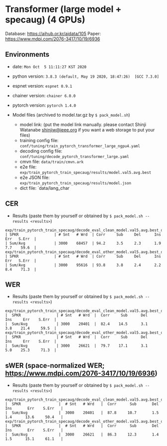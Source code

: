 # Transformer (large model + specaug) (4 GPUs)

Database: https://aihub.or.kr/aidata/105
Paper: https://www.mdpi.com/2076-3417/10/19/6936

## Environments
- date: `Mon Oct  5 11:11:27 KST 2020`
- python version: `3.8.3 (default, May 19 2020, 18:47:26)  [GCC 7.3.0]`
- espnet version: `espnet 0.9.1`
- chainer version: `chainer 6.0.0`
- pytorch version: `pytorch 1.4.0`

- Model files (archived to model.tar.gz by `$ pack_model.sh`)
    - model link: (put the model link manually. please contact Shinji Watanabe <shinjiw@ieee.org> if you want a web storage to put your files)
    - training config file: `conf/tuning/train_pytorch_transformer_large_ngpu4.yaml`
    - decoding config file: `conf/tuning/decode_pytorch_transformer_large.yaml`
    - cmvn file: `data/train/cmvn.ark`
    - e2e file: `exp/train_pytorch_train_specaug/results/model.val5.avg.best`
    - e2e JSON file: `exp/train_pytorch_train_specaug/results/model.json`
    - dict file: `data/lang_char

## CER
- Results (paste them by yourself or obtained by `$ pack_model.sh --results <results>`)
```
exp/train_pytorch_train_specaug/decode_eval_clean_model.val5.avg.best_decode_lm/result.txt
| SPKR                | # Snt   # Wrd  | Corr     Sub     Del      Ins     Err   S.Err  |
| Sum/Avg             | 3000    68457  | 94.2     3.5     2.3      1.9     7.7    59.6  |
exp/train_pytorch_train_specaug/decode_eval_other_model.val5.avg.best_decode_lm/result.txt
| SPKR                | # Snt   # Wrd  | Corr     Sub     Del      Ins     Err   S.Err  |
| Sum/Avg             | 3000    95616  | 93.8     3.8     2.4      2.2     8.4    71.3  |
```
## WER
- Results (paste them by yourself or obtained by `$ pack_model.sh --results <results>`)
```
exp/train_pytorch_train_specaug/decode_eval_clean_model.val5.avg.best_decode_lm/result.wrd.txt
|  SPKR                | # Snt   # Wrd  |  Corr     Sub      Del      Ins     Err    S.Err  |
|  Sum/Avg             | 3000    20401  |  82.4    14.5      3.1      3.8    21.4     59.5  |
exp/train_pytorch_train_specaug/decode_eval_other_model.val5.avg.best_decode_lm/result.wrd.txt
|  SPKR                | # Snt   # Wrd  |  Corr     Sub      Del      Ins     Err    S.Err  |
|  Sum/Avg             | 3000    26621  |  79.7    17.1      3.1      5.0    25.3     71.3  |
```
## sWER (space-normalized WER; https://www.mdpi.com/2076-3417/10/19/6936)
- Results (paste them by yourself or obtained by `$ pack_model.sh --results <results>`)
```
exp/train_pytorch_train_specaug/decode_eval_clean_model.val5.avg.best_decode_lm/result.wrd.sp_norm.txt
|  SPKR                 |  # Snt   # Wrd   |  Corr      Sub       Del      Ins       Err    S.Err   |
|  Sum/Avg              |  3000    20401   |  87.8     10.7       1.5      1.4      13.6     50.4   |
exp/train_pytorch_train_specaug/decode_eval_other_model.val5.avg.best_decode_lm/result.wrd.sp_norm.txt
|  SPKR                 |  # Snt   # Wrd   |  Corr      Sub       Del      Ins       Err    S.Err   |
|  Sum/Avg              |  3000    26621   |  86.3     12.3       1.4      1.5      15.1     61.1   |
```

